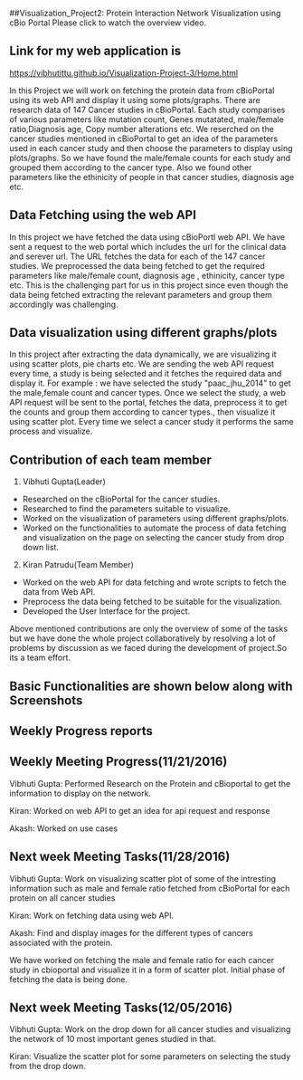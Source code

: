 ##Visualization_Project2: Protein Interaction Network Visualization using cBio Portal
Please click to watch the overview video.






## Link for my web application is

https://vibhutittu.github.io/Visualization-Project-3/Home.html

In this Project we will work on fetching the protein data from cBioPortal using its web API and display it using some plots/graphs. There are research data of 147 Cancer studies in cBioPortal. Each study comparises of various parameters like mutation count, Genes mutatated, male/female ratio,Diagnosis age, Copy number alterations etc. We reserched on the cancer studies mentioned in cBioPortal to get an idea of the parameters used in each cancer study and then choose the parameters to display using plots/graphs. So we have found the male/female counts for each study and grouped them according to the cancer type. Also we found other parameters like the ethinicity of people in that cancer studies, diagnosis age etc. 

## Data Fetching using the web API

In this project we have fetched the data using cBioPortl web API. We have sent a request to the web portal which includes the url for the clinical data and serever url. The URL fetches the data for each of the 147 cancer studies. We preprocessed the data being fetched to get the required parameters like male/female count, diagnosis age , ethinicity, cancer type etc. This is the challenging part for us in this project since even though the data being fetched extracting the relevant parameters and group them accordingly was challenging.

## Data visualization using different graphs/plots

In this project after extracting the data dynamically, we are visualizing it using scatter plots, pie charts etc. We are sending the web API request every time, a study is being selected and it fetches the required data and display it. For example : we have selected the study "paac_jhu_2014" to get the male,female count and cancer types. Once we select the study, a web API request will be sent to the portal, fetches the data, preprocess it to get the counts and group them according to cancer types., then visualize it using scatter plot. Every time we select a cancer study it performs the same process and visualize.

## Contribution of each team member

1) Vibhuti Gupta(Leader)
 - Researched on the cBioPortal for the cancer studies.
 - Researched to find the parameters suitable to visualize.
 - Worked on the visualization of parameters using different graphs/plots.
 - Worked on the functionalities to automate the process of data fetching and visualization on the page on selecting the cancer study    from drop down list.
 
 
2) Kiran Patrudu(Team Member)
- Worked on the web API for data fetching and wrote scripts to fetch the data from Web API.
- Preprocess the data being fetched to be suitable for the visualization.
- Developed the User Interface for the project.

Above mentioned contributions are only the overview of some of the tasks but we have done the whole project collaboratively by resolving a lot of problems by discussion as we faced during the development of project.So its a team effort.


## Basic Functionalities are shown below along with Screenshots













## Weekly Progress reports

## Weekly Meeting Progress(11/21/2016)

Vibhuti Gupta: Performed Research on the Protein and cBioportal to get the information to display on the network.

Kiran: Worked on web API to get an idea for api request and response

Akash: Worked on use cases

## Next week Meeting Tasks(11/28/2016)

Vibhuti Gupta: Work on visualizing scatter plot of some of the intresting information such as male and female ratio fetched from cBioPortal for each protein on all cancer studies

Kiran: Work on fetching data using web API.

Akash: Find and display images for the different types of cancers associated with the protein. 

We have worked on fetching the male and female ratio for each cancer study in cbioportal and visualize it in a form of scatter plot. Initial phase of fetching the data is being done.

## Next week Meeting Tasks(12/05/2016)

Vibhuti Gupta: Work on the drop down for all cancer studies and visualizing the network of 10 most important genes studied in that.

Kiran: Visualize the scatter plot for some parameters on selecting the study from the drop down.
